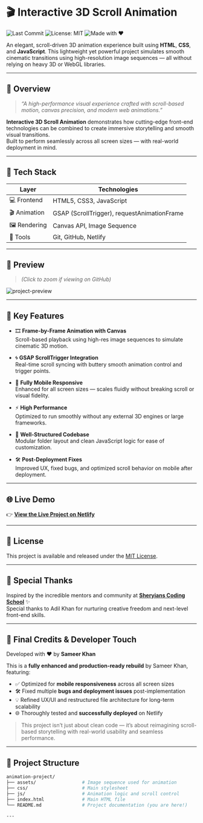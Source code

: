 # 🎬 Interactive 3D Scroll Animation
![Last Commit](https://img.shields.io/github/last-commit/hey-itz-sameerkhan/animation-project)
![License: MIT](https://img.shields.io/badge/License-MIT-yellow.svg)
![Made with ❤️](https://img.shields.io/badge/Made%20with-%E2%9D%A4-red)

An elegant, scroll-driven 3D animation experience built using **HTML**, **CSS**, and **JavaScript**. This lightweight yet powerful project simulates smooth cinematic transitions using high-resolution image sequences — all without relying on heavy 3D or WebGL libraries.

---

## 🌟 Overview

> *“A high-performance visual experience crafted with scroll-based motion, canvas precision, and modern web animations.”*

**Interactive 3D Scroll Animation** demonstrates how cutting-edge front-end technologies can be combined to create immersive storytelling and smooth visual transitions.  
Built to perform seamlessly across all screen sizes — with real-world deployment in mind.

---

## 🚀 Tech Stack

| Layer        | Technologies                             |
|--------------|------------------------------------------|
| 💻 Frontend   | HTML5, CSS3, JavaScript                  |
| 🎬 Animation  | GSAP (ScrollTrigger), requestAnimationFrame |
| 🖼️ Rendering  | Canvas API, Image Sequence               |
| 🧰 Tools      | Git, GitHub, Netlify              |

---



## 📸 Preview

> *(Click to zoom if viewing on GitHub)*

![project-preview](https://github.com/user-attachments/assets/f5baaa9c-0a92-42a7-8713-4fd6ac3c8935)

---

## 🎯 Key Features

- 🎞️ **Frame-by-Frame Animation with Canvas**  
  Scroll-based playback using high-res image sequences to simulate cinematic 3D motion.

- 🌀 **GSAP ScrollTrigger Integration**  
  Real-time scroll syncing with buttery smooth animation control and trigger points.

- 📱 **Fully Mobile Responsive**  
  Enhanced for all screen sizes — scales fluidly without breaking scroll or visual fidelity.

- ⚡ **High Performance**  
  Optimized to run smoothly without any external 3D engines or large frameworks.

- 🧩 **Well-Structured Codebase**  
  Modular folder layout and clean JavaScript logic for ease of customization.

- 🛠️ **Post-Deployment Fixes**  
  Improved UX, fixed bugs, and optimized scroll behavior on mobile after deployment.

---


## 🌐 Live Demo

👉 **[View the Live Project on Netlify](https://interactive-3d-scroll-animation.netlify.app/)**

---



## 📝 License

This project is available and released under the [MIT License](LICENSE).  

---


## 🙏 Special Thanks
  
Inspired by the incredible mentors and community at **[Sheryians Coding School](https://www.sheryians.com/)** ✨  
Special thanks to  Adil Khan for nurturing creative freedom and next-level front-end skills.


---
## 🏁 Final Credits & Developer Touch

Developed with ❤️ by **Sameer Khan**

This is a **fully enhanced and production-ready rebuild** by Sameer Khan, featuring:

- ✅ Optimized for **mobile responsiveness** across all screen sizes  
- 🛠️ Fixed multiple **bugs and deployment issues** post-implementation  
- 💡 Refined UX/UI and restructured file architecture for long-term scalability  
- 🌐 Thoroughly tested and **successfully deployed** on Netlify  

> This project isn’t just about clean code — it’s about reimagining scroll-based storytelling with real-world usability and seamless performance.


---
## 📂 Project Structure

```bash
animation-project/
├── assets/                 # Image sequence used for animation
├── css/                    # Main stylesheet
├── js/                     # Animation logic and scroll control
├── index.html              # Main HTML file
└── README.md               # Project documentation (you are here!)

---


